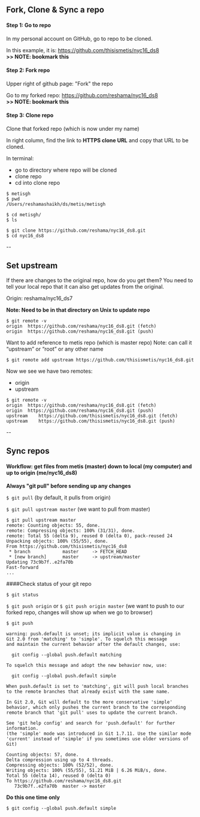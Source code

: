 ## Fork, Clone & Sync a repo

#### Step 1:  Go to repo
In my personal account on GitHub, go to repo to be cloned.

In this example, it is:  https://github.com/thisismetis/nyc16_ds8  
**>> NOTE:  bookmark this**

#### Step 2:  Fork repo
Upper right of github page:  "Fork" the repo

Go to my forked repo: https://github.com/reshama/nyc16_ds8  
**>> NOTE:  bookmark this**
 
#### Step 3:  Clone repo
Clone that forked repo (which is now under my name)

In right column, find the link to **HTTPS clone URL** and copy that URL to be cloned.

In terminal: 
* go to directory where repo will be cloned
* clone repo
* cd into clone repo
```
$ metisgh
$ pwd
/Users/reshamashaikh/ds/metis/metisgh

$ cd metisgh/
$ ls

$ git clone https://github.com/reshama/nyc16_ds8.git
$ cd nyc16_ds8
```
--
## Set upstream

If there are changes to the original repo, how do you get them?  You need to tell your local repo that it can also get updates from the original.

Origin:  reshama/nyc16_ds7


**Note:  Need to be in that directory on Unix to update repo**
```
$ git remote -v
origin	https://github.com/reshama/nyc16_ds8.git (fetch)
origin	https://github.com/reshama/nyc16_ds8.git (push)
```

Want to add reference to metis repo (which is master repo)
Note:  can call it “upstream” or “root” or any other name
```
$ git remote add upstream https://github.com/thisismetis/nyc16_ds8.git
```

Now we see we have two remotes: 
* origin
* upstream
```
$ git remote -v
origin	https://github.com/reshama/nyc16_ds8.git (fetch)
origin	https://github.com/reshama/nyc16_ds8.git (push)
upstream	https://github.com/thisismetis/nyc16_ds8.git (fetch)
upstream	https://github.com/thisismetis/nyc16_ds8.git (push)
```
--
## Sync repos
#### Workflow:  get files from metis (master) down to local (my computer) and up to origin (me/nyc16_ds8)

**Always "git pull" before sending up any changes**

`$ git pull`  (by default, it pulls from origin)

`$ git pull upstream master`  (we want to pull from master)

```
$ git pull upstream master
remote: Counting objects: 55, done.
remote: Compressing objects: 100% (31/31), done.
remote: Total 55 (delta 9), reused 0 (delta 0), pack-reused 24
Unpacking objects: 100% (55/55), done.
From https://github.com/thisismetis/nyc16_ds8
 * branch            master     -> FETCH_HEAD
 * [new branch]      master     -> upstream/master
Updating 73c9b7f..e2fa70b
Fast-forward
...
```

####Check status of your git repo
```
$ git status
```

`$ git push origin` or `$ git push origin master` (we want to push to our forked repo, changes will show up when we go to browser)  

`$ git push`
```
warning: push.default is unset; its implicit value is changing in
Git 2.0 from 'matching' to 'simple'. To squelch this message
and maintain the current behavior after the default changes, use:

  git config --global push.default matching

To squelch this message and adopt the new behavior now, use:

  git config --global push.default simple

When push.default is set to 'matching', git will push local branches
to the remote branches that already exist with the same name.

In Git 2.0, Git will default to the more conservative 'simple'
behavior, which only pushes the current branch to the corresponding
remote branch that 'git pull' uses to update the current branch.

See 'git help config' and search for 'push.default' for further information.
(the 'simple' mode was introduced in Git 1.7.11. Use the similar mode
'current' instead of 'simple' if you sometimes use older versions of Git)

Counting objects: 57, done.
Delta compression using up to 4 threads.
Compressing objects: 100% (52/52), done.
Writing objects: 100% (55/55), 51.21 MiB | 6.26 MiB/s, done.
Total 55 (delta 14), reused 0 (delta 0)
To https://github.com/reshama/nyc16_ds8.git
   73c9b7f..e2fa70b  master -> master

```

**Do this one time only**

`$ git config --global push.default simple`




